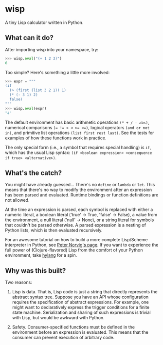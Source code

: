 # wisp
A tiny Lisp calculator written in Python.

## What can it do?

After importing wisp into your namespace, try:

```python
>>> wisp.eval("(+ 1 2 3)")
6
```

Too simple?  Here's something a little more involved:

```python
>>> expr = """
(if 
  (> (first (list 3 2 1)) 1)
  (* (- 3 1) 2)
  false)
"""
>>> wisp.eval(expr)
"4"
```

The default environment has basic arithmetic operations `(* + / - abs)`, numerical comparisons `(= != > < >= <=)`, logical operators `(and or not in)`, and primitive list operations `(list first rest last)`.  See the tests for examples of how these functions work in practice.

The only special form (i.e., a symbol that requires special handling) is `if`, which has the usual Lisp syntax: `(if <boolean expression> <consequence if true> <alternative>)`.


## What's the catch?

You might have already guessed...  There's no `define` or `lambda` or `let`.  This means that there's no way to modify the environment after an expression has been parsed and evaluated.  Runtime bindings or function definitions are not allowed.  

At the time an expression is parsed, each symbol is replaced with either a numeric literal, a boolean literal ('true' -> True, 'false' -> False), a value from the environment, a null literal ('null' -> None), or a string literal for symbols that couldn't be parsed otherwise.  A parsed expression is a nesting of Python lists, which is then evaluated recursively.

For an awesome tutorial on how to build a more complete Lisp/Scheme interpreter in Python, see [Peter Norvig's page](http://norvig.com/lispy.html).  If you want to experience the full power of (Clojure-flavored) Lisp from the comfort of your Python environment, take [hylang](http://docs.hylang.org/) for a spin.     


## Why was this built?

Two reasons:

1) Lisp is data.  That is, Lisp code is just a string that directly represents the abstract syntax tree.  Suppose you have an API whose configuration requires the specification of abstract expressions.  For example, one might want to declaratively express the trigger conditions for a finite state machine.  Serialization and sharing of such expressions is trivial with Lisp, but would be awkward with Python. 

2) Safety.  Consumer-specified functions must be defined in the environment before an expression is evaluated.  This means that the consumer can prevent execution of arbitrary code.

